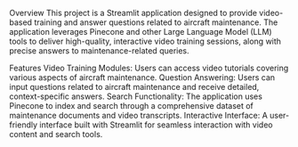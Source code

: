 Overview
This project is a Streamlit application designed to provide video-based training and answer questions related to aircraft maintenance. The application leverages Pinecone and other Large Language Model (LLM) tools to deliver high-quality, interactive video training sessions, along with precise answers to maintenance-related queries.

Features
Video Training Modules: Users can access video tutorials covering various aspects of aircraft maintenance.
Question Answering: Users can input questions related to aircraft maintenance and receive detailed, context-specific answers.
Search Functionality: The application uses Pinecone to index and search through a comprehensive dataset of maintenance documents and video transcripts.
Interactive Interface: A user-friendly interface built with Streamlit for seamless interaction with video content and search tools.
